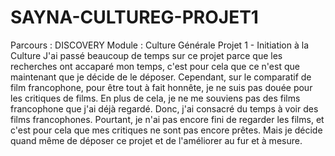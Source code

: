 # SAYNA-CULTUREG-PROJET1
Parcours : DISCOVERY   Module : Culture Générale  Projet 1 - Initiation à la Culture
J'ai passé beaucoup de temps sur ce projet parce que les recherches ont accaparé mon temps, c'est pour cela que ce n'est que maintenant que je décide de le déposer.
Cependant, sur le comparatif de film francophone, pour être tout à fait honnête, je ne suis pas douée pour les critiques de films.
En plus de cela, je ne me souviens pas des films francophone que j'ai déjà regardé. Donc, j'ai consacré du temps à voir des films francophones. 
Pourtant, je n'ai pas encore fini de regarder les films, et c'est pour cela que mes critiques ne sont pas encore prêtes. 
Mais je décide quand même de déposer ce projet et de l'améliorer au fur et à mesure.
